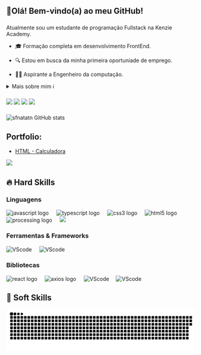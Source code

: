 <h2 align="left">👋Olá! Bem-vindo(a) ao meu GitHub!</h2>

###

<!-- Presentation -->
<p>
  Atualmente sou um estudante de programação Fullstack na Kenzie Academy.

  - 🎓 Formação completa em desenvolvimento FrontEnd.

  - 🔍 Estou em busca da minha primeira oportuniade de emprego.
    
  - 👨‍💻 Aspirante a Engenheiro da computação.
    
</p>


<details>
  <summary>Mais sobre mim  ℹ️ </summary>

  - 💬 Tenho 25 anos e atualmente moro no Brasil. Estou estudando inglês e tenho projetos em desenvolvimento web( HTML, CSS, React, JS). Também estou estudando Backend com SQL e Express na Kenzie Academy. Também tenho experiência na área de manutenção e conserto de computadores e projetos na área de automação com Arduino. 

  - ⚡Tenho vários Hobbies como Andar de patins, musculação, acampar, tocar violào e ler.  \o/
</details>

###

<div align="left">
<a href="[https://www.youtube.com/seu-canal-youtube-aqui](https://www.youtube.com/channel/UCZT2MgQ1Br7n2PyCsF2p3HA)" target="_blank"><img loading="lazy" src="https://img.shields.io/badge/YouTube-FF0000?style=for-the-badge&logo=youtube&logoColor=white" target="_blank"></a>
<a href="https://www.instagram.com/sfnatan/" target="_blank"><img loading="lazy" src="https://img.shields.io/badge/-Instagram-%23E4405F?style=for-the-badge&logo=instagram&logoColor=white" target="_blank"></a>
<a href = "mailto:contato@seu-usuário-aqui"><img loading="lazy" src="https://img.shields.io/badge/Gmail-D14836?style=for-the-badge&logo=gmail&logoColor=white" target="_blank"></a>
<a href="https://www.linkedin.com/in/natan-s-ferreira-a3287418b/" target="_blank"><img loading="lazy" src="https://img.shields.io/badge/-LinkedIn-%230077B5?style=for-the-badge&logo=linkedin&logoColor=white" target="_blank"></a>   
</div>

###

![sfnatatn GitHub stats](https://github-readme-stats.vercel.app/api?username=sfnatan&show_icons=true&theme=transparent)

<!-- Portfolio -->
## Portfolio:
- [HTML - Calculadora](https://github.com/sfnatan/Calculadora)


<!-- GIF -->
<div align="left">
  <img height="400" src="https://cdnb.artstation.com/p/assets/images/images/048/282/733/original/exceptrea-gamerroom-1-revisioned-0.gif?1649761105"  />
</div>


## 🔥 Hard Skills
<!-- Skills: Programming Languages -->
<div style="flex-basis: 48%;">
  <h3>Linguagens</h3>
  <img src="https://cdn.jsdelivr.net/gh/devicons/devicon/icons/javascript/javascript-original.svg" height="40" alt="javascript logo"  />
  <img width="12" />
  <img src="https://cdn.jsdelivr.net/gh/devicons/devicon/icons/typescript/typescript-original.svg" height="40" alt="typescript logo"  />
  <img width="12" />
  <img src="https://cdn.jsdelivr.net/gh/devicons/devicon/icons/css3/css3-original.svg" height="40" alt="css3 logo"  />
  <img width="12" />
  <img src="https://cdn.jsdelivr.net/gh/devicons/devicon/icons/html5/html5-original.svg" height="40" alt="html5 logo"  />
  <img width="12" />
  <img src="https://cdn.jsdelivr.net/gh/devicons/devicon/icons/processing/processing-original.svg" height="40" alt="processing logo"  />
  <img width="12" />
  <img src="https://cdn.jsdelivr.net/gh/devicons/devicon@latest/icons/postgresql/postgresql-original-wordmark.svg" height="40" />
          
</div>
  
  <!-- Skills: Tools & Frameworks -->
  <div style="flex-basis: 48%;">
    <h3>Ferramentas & Frameworks</h3>
    <img align="center" alt="VScode" height="30" width="40" src="https://cdn.jsdelivr.net/gh/devicons/devicon/icons/vscode/vscode-original.svg">
    <img width="12" />
    <img align="center" alt="VScode" height="30" width="40" src="https://cdn.jsdelivr.net/gh/devicons/devicon@latest/icons/express/express-original.svg" />
          
  </div>
  
  <!-- Skills: Libraries -->
  <div style="flex-basis: 48%;">
    <h3>Bibliotecas</h3>
    <img align="center" src="https://cdn.jsdelivr.net/gh/devicons/devicon/icons/react/react-original.svg" height="40" alt="react logo" />
    <img width="12" />
    <img align="center" src="https://cdn.jsdelivr.net/gh/devicons/devicon@latest/icons/axios/axios-plain-wordmark.svg" height="40" alt="axios logo" />
    <img width="12" />
    <img align="center" alt="VScode" height="30" width="40" src="https://cdn.jsdelivr.net/gh/devicons/devicon@latest/icons/sass/sass-original.svg" />
    <img width="10" />
    <img align="center" alt="VScode" height="30" width="40" src="https://cdn.jsdelivr.net/gh/devicons/devicon@latest/icons/tailwindcss/tailwindcss-original-wordmark.svg" />
          
  </div>

###

## 🤝 Soft Skills

<div align="left">
  <picture>
  <source media="(prefers-color-scheme: dark)" srcset="https://raw.githubusercontent.com/sfnatan/sfnatan/output/github-contribution-grid-snake-dark.svg">
  <source media="(prefers-color-scheme: light)" srcset="https://raw.githubusercontent.com/sfnatan/sfnatan/output/github-contribution-grid-snake.svg">
  <img alt="github contribution grid snake animation" src="https://raw.githubusercontent.com/sfnatan/sfnatan/output/github-contribution-grid-snake.svg">
</picture>
</div>

###
